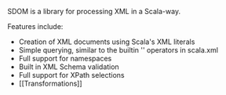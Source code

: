 SDOM is a library for processing XML in a Scala-way.

Features include:
* Creation of XML documents using Scala's XML literals
* Simple querying, similar to the builtin '\' operators in scala.xml
* Full support for namespaces
* Built in XML Schema validation
* Full support for XPath selections
* [[Transformations]]
